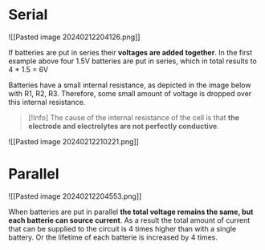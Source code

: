 # Serial

![[Pasted image 20240212204126.png]]

If batteries are put in series their **voltages are added together**.
In the first example above four 1.5V batteries are put in series, which in total results to 4 * 1.5 = 6V

Batteries have a small internal resistance, as depicted in the image below with R1, R2, R3.
Therefore, some small amount of voltage is dropped over this internal resistance.

>[!Info]
>The cause of the internal resistance of the cell is that **the electrode and electrolytes are not perfectly conductive**.

![[Pasted image 20240212210221.png]]
# Parallel

![[Pasted image 20240212204553.png]]

When batteries are put in parallel **the total voltage remains the same, but each batterie can source current**. As a result the total amount of current that can be supplied to the circuit is 4 times higher than with a single battery. Or the lifetime of each batterie is increased by 4 times.